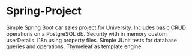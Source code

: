 # Spring-Project
Simple Spring Boot car sales project for University. Includes basic CRUD operations on a PostgreSQL db. Security with in memory custom userDetails. 
i18n using property files. Simple JUnit tests for database queries and operations. Thymeleaf as template engine
